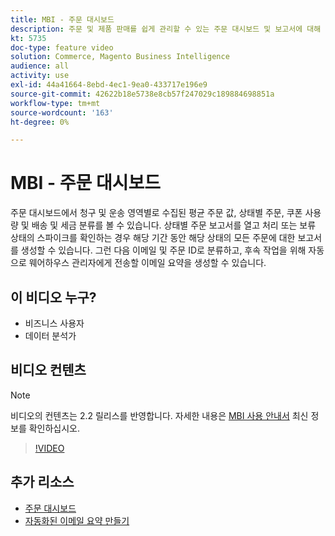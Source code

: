 ```yaml
---
title: MBI - 주문 대시보드
description: 주문 및 제품 판매를 쉽게 관리할 수 있는 주문 대시보드 및 보고서에 대해 알아봅니다.
kt: 5735
doc-type: feature video
solution: Commerce, Magento Business Intelligence
audience: all
activity: use
exl-id: 44a41664-8ebd-4ec1-9ea0-433717e196e9
source-git-commit: 42622b18e5738e8cb57f247029c189884698851a
workflow-type: tm+mt
source-wordcount: '163'
ht-degree: 0%

---
```


# MBI - 주문 대시보드

주문 대시보드에서 청구 및 운송 영역별로 수집된 평균 주문 값, 상태별 주문, 쿠폰 사용량 및 배송 및 세금 분류를 볼 수 있습니다. 상태별 주문 보고서를 열고 처리 또는 보류 상태의 스파이크를 확인하는 경우 해당 기간 동안 해당 상태의 모든 주문에 대한 보고서를 생성할 수 있습니다. 그런 다음 이메일 및 주문 ID로 분류하고, 후속 작업을 위해 자동으로 웨어하우스 관리자에게 전송할 이메일 요약을 생성할 수 있습니다.


## 이 비디오 누구?

- 비즈니스 사용자
- 데이터 분석가

## 비디오 컨텐츠

>[!NOTE]
>
>비디오의 컨텐츠는 2.2 릴리스를 반영합니다. 자세한 내용은 [MBI 사용 안내서](https://docs.magento.com/mbi/) 최신 정보를 확인하십시오.

>[!VIDEO](https://video.tv.adobe.com/v/35989?quality=12&learn=on)

## 추가 리소스

- [주문 대시보드](https://docs.magento.com/mbi/data-user/dashboards/dashboards-pro.html#orders)
- [자동화된 이메일 요약 만들기](https://docs.magento.com/mbi/data-user/export-data/email-summaries.html)

